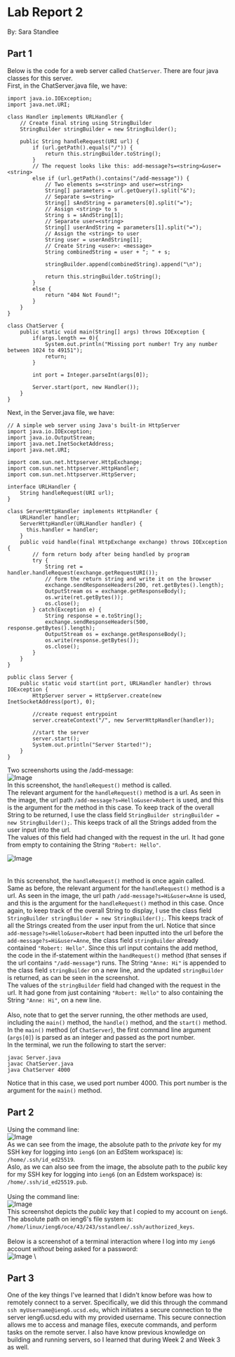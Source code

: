 # Lab Report 2
By: Sara Standlee
## Part 1
Below is the code for a web server called `ChatServer`. There are four java classes for this server. \
First, in the ChatServer.java file, we have:

```
import java.io.IOException;
import java.net.URI;

class Handler implements URLHandler {
    // Create final string using StringBuilder
    StringBuilder stringBuilder = new StringBuilder();

    public String handleRequest(URI url) { 
        if (url.getPath().equals("/")) {
            return this.stringBuilder.toString();
        } 
        // The request looks like this: add-message?s=<string>&user=<string>
        else if (url.getPath().contains("/add-message")) {
            // Two elements s=<string> and user=<string>
            String[] parameters = url.getQuery().split("&");
            // Separate s=<string>
            String[] sAndString = parameters[0].split("=");
            // Assign <string> to s
            String s = sAndString[1];
            // Separate user=<string>
            String[] userAndString = parameters[1].split("=");
            // Assign the <string> to user
            String user = userAndString[1];
            // Create String <user>: <message>
            String combinedString = user + "; " + s;

            stringBuilder.append(combinedString).append("\n");            

            return this.stringBuilder.toString();
        }
        else {
            return "404 Not Found!";
        }
    }
}

class ChatServer {
    public static void main(String[] args) throws IOException {
        if(args.length == 0){
            System.out.println("Missing port number! Try any number between 1024 to 49151");
            return;
        }

        int port = Integer.parseInt(args[0]);

        Server.start(port, new Handler());
    }
}
```
Next, in the Server.java file, we have:
```
// A simple web server using Java's built-in HttpServer
import java.io.IOException;
import java.io.OutputStream;
import java.net.InetSocketAddress;
import java.net.URI;

import com.sun.net.httpserver.HttpExchange;
import com.sun.net.httpserver.HttpHandler;
import com.sun.net.httpserver.HttpServer;

interface URLHandler {
    String handleRequest(URI url);
}

class ServerHttpHandler implements HttpHandler {
    URLHandler handler;
    ServerHttpHandler(URLHandler handler) {
      this.handler = handler;
    }
    public void handle(final HttpExchange exchange) throws IOException {
        // form return body after being handled by program
        try {
            String ret = handler.handleRequest(exchange.getRequestURI());
            // form the return string and write it on the browser
            exchange.sendResponseHeaders(200, ret.getBytes().length);
            OutputStream os = exchange.getResponseBody();
            os.write(ret.getBytes());
            os.close();
        } catch(Exception e) {
            String response = e.toString();
            exchange.sendResponseHeaders(500, response.getBytes().length);
            OutputStream os = exchange.getResponseBody();
            os.write(response.getBytes());
            os.close();
        }
    }
}

public class Server {
    public static void start(int port, URLHandler handler) throws IOException {
        HttpServer server = HttpServer.create(new InetSocketAddress(port), 0);

        //create request entrypoint
        server.createContext("/", new ServerHttpHandler(handler));

        //start the server
        server.start();
        System.out.println("Server Started!");
    }
}
```

Two screenshorts using the /add-message: \
![Image](RobertHelloLab2.JPG) \
In this screenshot, the `handleRequest()` method is called. \
The relevant argument for the `handleRequest()` method is a url. As seen in the image, the url path `/add-message?s=Hello&user=Robert` is used, and this is the argument for the method in this case. To keep track of the overall String to be returned, I use the class field `StringBuilder stringBuilder = new StringBuilder();`. This keeps track of all the Strings added from the user input into the url.  \
The values of this field had changed with the request in the url. It had gone from empty to containing the String `"Robert: Hello"`. 


![Image](AnnieHiLab2.JPG) \
 \
 \
In this screenshot, the `handleRequest()` method is once again called. \
Same as before, the relevant argument for the `handleRequest()` method is a url. As seen in the image, the url path `/add-message?s=Hi&user=Anne` is used, and this is the argument for the `handleRequest()` method in this case. Once again, to keep track of the overall String to display, I use the class field `StringBuilder stringBuilder = new StringBuilder();`. This keeps track of all the Strings created from the user input from the url. Notice that since `add-message?s=Hello&user=Robert` had been inputted into the url before the `add-message?s=Hi&user=Anne`, the class field `stringBuilder` already contained `"Robert: Hello"`. Since this url input contains the add method, the code in the if-statement within the `handRequest()` method (that senses if the url contains `"/add-message"`) runs. The String `"Anne: Hi"` is appended to the class field `stringBuilder` on a new line, and the updated `stringBuilder` is returned, as can be seen in the screenshot. \
The values of the `stringBuilder` field had changed with the request in the url. It had gone from just containing `"Robert: Hello"` to also containing the String `"Anne: Hi"`, on a new line.  \
 \
Also, note that to get the server running, the other methods are used, including the `main()` method, the `handle()` method, and the `start()` method. In the `main()` method (of `ChatServer`), the first command line argument (`args[0]`) is parsed as an integer and passed as the port number. \
In the terminal, we run the following to start the server:
```
javac Server.java
javac ChatServer.java
java ChatServer 4000
```
Notice that in this case, we used port number 4000. This port number is the argument for the `main()` method. 


## Part 2
Using the command line: \
![Image](labReport2AbsolutePath.JPG) \
As we can see from the image, the absolute path to the *private* key for my SSH key for logging into `ieng6` (on an EdStem workspace) is: `/home/.ssh/id_ed25519`. \
Aslo, as we can also see from the image, the absolute path to the *public* key for my SSH key for logging into `ieng6` (on an Edstem workspace) is: `/home/.ssh/id_ed25519.pub`. \
 \
Using the command line: \
![Image](labReport2PrivatePath.JPG) \
This screenshot depicts the *public* key that I copied to my account on `ieng6`. The absolute path on ieng6's file system is: `/home/linux/ieng6/oce/43/243/sstandlee/.ssh/authorized_keys`. \
 \
Below is a screenshot of a terminal interaction where I log into my `ieng6` account *without* being asked for a password: \
![Image](lab2LogInIeng6WithoutPassword.JPG) \


## Part 3
One of the key things I've learned that I didn't know before was how to remotely connect to a server. Specifically, we did this through the command `ssh myUsername@ieng6.ucsd.edu`, which initiates a secure connection to the server ieng6.ucsd.edu with my provided username. This secure connection allows me to access and manage files, execute commands, and perform tasks on the remote server. I also have know previous knowledge on building and running servers, so I learned that during Week 2 and Week 3 as well. 





